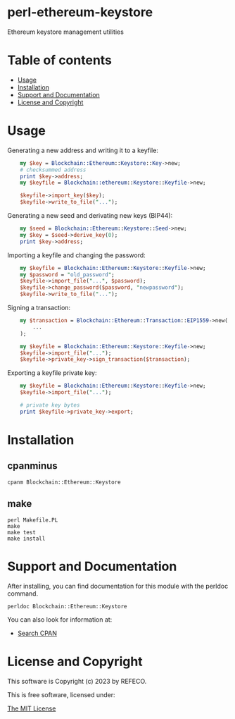 # perl-ethereum-keystore

Ethereum keystore management utilities

# Table of contents

- [Usage](#usage)
- [Installation](#installation)
- [Support and Documentation](#support-and-documentation)
- [License and Copyright](#license-and-copyright)

# Usage

Generating a new address and writing it to a keyfile:

```perl
    my $key = Blockchain::Ethereum::Keystore::Key->new;
    # checksummed address
    print $key->address;
    my $keyfile = Blockchain::ethereum::Keystore::Keyfile->new;

    $keyfile->import_key($key);
    $keyfile->write_to_file("...");
```

Generating a new seed and derivating new keys (BIP44):

```perl
    my $seed = Blockchain::Ethereum::Keystore::Seed->new;
    my $key = $seed->derive_key(0);
    print $key->address;
```

Importing a keyfile and changing the password:

```perl
    my $keyfile = Blockchain::Ethereum::Keystore::Keyfile->new;
    my $password = "old_password";
    $keyfile->import_file("...", $password);
    $keyfile->change_password($password, "newpassword");
    $keyfile->write_to_file("...");
```

Signing a transaction:

```perl
    my $transaction = Blockchain::Ethereum::Transaction::EIP1559->new(
        ...
    );

    my $keyfile = Blockchain::Ethereum::Keystore::Keyfile->new;
    $keyfile->import_file("...");
    $keyfile->private_key->sign_transaction($transaction);
```

Exporting a keyfile private key:

```perl
    my $keyfile = Blockchain::Ethereum::Keystore::Keyfile->new;
    $keyfile->import_file("...");

    # private key bytes
    print $keyfile->private_key->export;
```

# Installation

## cpanminus

```
cpanm Blockchain::Ethereum::Keystore
```

## make

```
perl Makefile.PL
make
make test
make install
```

# Support and Documentation

After installing, you can find documentation for this module with the
perldoc command.

```
perldoc Blockchain::Ethereum::Keystore
```

You can also look for information at:

- [Search CPAN](https://metacpan.org/release/Blockchain-Ethereum-Keystore)

# License and Copyright

This software is Copyright (c) 2023 by REFECO.

This is free software, licensed under:

  [The MIT License](./LICENSE)

